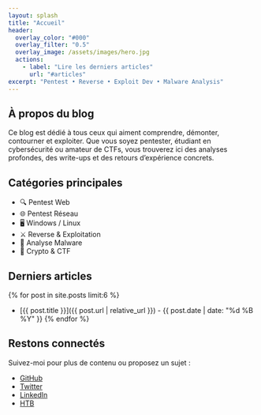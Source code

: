 ```yaml
---
layout: splash
title: "Accueil"
header:
  overlay_color: "#000"
  overlay_filter: "0.5"
  overlay_image: /assets/images/hero.jpg
  actions:
    - label: "Lire les derniers articles"
      url: "#articles"
excerpt: "Pentest • Reverse • Exploit Dev • Malware Analysis"
---
```


## À propos du blog

Ce blog est dédié à tous ceux qui aiment comprendre, démonter, contourner et exploiter. Que vous soyez pentester, étudiant en cybersécurité ou amateur de CTFs, vous trouverez ici des analyses profondes, des write-ups et des retours d’expérience concrets.

## Catégories principales

- 🔍 Pentest Web
- 🌐 Pentest Réseau
- 🖥️ Windows / Linux
- ⚔️ Reverse & Exploitation
- 🧪 Analyse Malware
- 🧠 Crypto & CTF

## Derniers articles

{% for post in site.posts limit:6 %}
- [{{ post.title }}]({{ post.url | relative_url }}) - {{ post.date | date: "%d %B %Y" }}
{% endfor %}

## Restons connectés

Suivez-moi pour plus de contenu ou proposez un sujet :

- [GitHub](#)
- [Twitter](#)
- [LinkedIn](#)
- [HTB](#)
